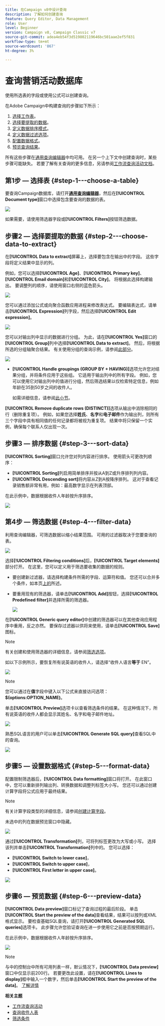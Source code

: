 ```yaml
---
title: 在Campaign v8中设计查询
description: 了解如何创建查询
feature: Query Editor, Data Management
role: User
level: Beginner
version: Campaign v8, Campaign Classic v7
source-git-commit: adea4eb54f3d519802119646bc501aae2ef5f831
workflow-type: tm+mt
source-wordcount: '867'
ht-degree: 3%

---
```


# 查询营销活动数据库

使用所选表的字段或使用公式可以创建查询。

在Adobe Campaign中构建查询的步骤如下所示：

1. [选择工作表](#step-1---choose-a-table)。
1. [选择要提取的数据](#step-2---choose-data-to-extract)。
1. [定义数据排序模式](#step-3---sort-data)。
1. [定义数据过滤选项](#step-4---filter-data)。
1. [配置数据格式](#step-5---format-data)。
1. [预览查询结果](#step-6---preview-data)。

所有这些步骤在[通用查询编辑器](query-editor.md)中均可用。 在另一个上下文中创建查询时，某些步骤可能缺失。 若要了解有关查询的更多信息，另请参阅[工作流查询活动文档](../../automation/workflow/query.md)。


## 第1步 — 选择表 {#step-1---choose-a-table}

要查询Campaign数据库，请打开&#x200B;**[通用查询编辑器](query-editor.md)**，然后在&#x200B;**[!UICONTROL Document type]**&#x200B;窗口中选择包含要查询的数据的表。

![](assets/query_editor_nveau_21.png)

如果需要，请使用筛选器字段或&#x200B;**[!UICONTROL Filters]**&#x200B;按钮筛选数据。

## 步骤2 — 选择要提取的数据 {#step-2---choose-data-to-extract}

在&#x200B;**[!UICONTROL Data to extract]**&#x200B;屏幕上，选择要包含在输出中的字段。 这些字段将定义结果中显示的列。

例如，您可以选择&#x200B;**[!UICONTROL Age]**、**[!UICONTROL Primary key]**、**[!UICONTROL Email domain]**&#x200B;和&#x200B;**[!UICONTROL City]**。 将根据此选择构建输出。 要调整列的顺序，请使用窗口右侧的蓝色箭头。

![](assets/query_editor_nveau_01.png)

您可以通过添加公式或向聚合函数应用进程来修改表达式。 要编辑表达式，请单击&#x200B;**[!UICONTROL Expression]**&#x200B;列字段，然后选择&#x200B;**[!UICONTROL Edit expression]**。

![](assets/query_editor_nveau_97.png)

您可以对输出列中显示的数据进行分组。 为此，请在&#x200B;**[!UICONTROL Yes]**&#x200B;窗口的&#x200B;**[!UICONTROL Group]**&#x200B;列中选择&#x200B;**[!UICONTROL Data to extract]**。 然后，将根据所选的分组轴聚合结果。 有关使用分组的查询示例，请参阅[此部分](../../automation/workflow/query-delivery-info.md)。

![](assets/query_editor_nveau_56.png)

* **[!UICONTROL Handle groupings (GROUP BY + HAVING)]**&#x200B;选项允许您对结果分组，并将条件应用于这些组。 它适用于输出列中的所有字段。 例如，您可以使用它对输出列中的值进行分组，然后筛选结果以仅检索特定信息，例如年龄在35到50岁之间的收件人。

  如需详细信息，请参阅[此小节](../../automation/workflow/query-grouping-management.md)。

**[!UICONTROL Remove duplicate rows (DISTINCT)]**&#x200B;选项从输出中消除相同的行（删除重复项）。 例如，如果您选择&#x200B;**姓氏**、**名字**&#x200B;和&#x200B;**电子邮件**&#x200B;作为输出列，则所有三个字段中具有相同值的任何记录都将被视为重复项。 结果中将只保留一个实例，确保每个联系人仅出现一次。

## 步骤3 — 排序数据 {#step-3---sort-data}

**[!UICONTROL Sorting]**&#x200B;窗口允许您对列内容进行排序。 使用箭头可更改列顺序：

* **[!UICONTROL Sorting]**&#x200B;列启用简单排序并按从A到Z或升序排列列内容。
* **[!UICONTROL Descending sort]**&#x200B;将内容从Z到A按降序排列。 这对于查看记录销售额非常有用，例如：最高数字显示在列表顶部。

在此示例中，数据根据收件人年龄按升序排序。

![](assets/query_editor_nveau_57.png)

## 第4步 — 筛选数据 {#step-4---filter-data}

利用查询编辑器，可筛选数据以缩小结果范围。 可用的过滤器取决于您要查询的表。

![](assets/query_editor_nveau_09.png)

选择&#x200B;**[!UICONTROL Filtering conditions]**&#x200B;后，**[!UICONTROL Target elements]**&#x200B;部分打开。 在这里，您可以定义用于筛选要收集的数据的规则。

* 要创建新过滤器，请选择构建条件所需的字段、运算符和值。 您还可以合并多个条件，如本页[上的](filter-conditions.md)所述。

* 要重用现有的筛选器，请单击&#x200B;**[!UICONTROL Add]**&#x200B;按钮，选择&#x200B;**[!UICONTROL Predefined filter]**&#x200B;并选择所需的筛选器。

  ![](assets/query_editor_15.png)

在&#x200B;**[!UICONTROL Generic query editor]**&#x200B;中创建的筛选器可以在其他查询应用程序中重用，反之亦然。 要保存过滤器以供将来使用，请单击&#x200B;**[!UICONTROL Save]**&#x200B;图标。

>[!NOTE]
>
>有关创建和使用筛选器的详细信息，请参阅[筛选选项](filter-conditions.md)。

如以下示例所示，要恢复所有说英语的收件人，请选择“收件人语言&#x200B;**等于** EN”。

![](assets/query_editor_nveau_89.png)

>[!NOTE]
>
>您可以通过在&#x200B;**值**&#x200B;字段中键入以下公式来直接访问选项： **$(options:OPTION_NAME)**。

单击&#x200B;**[!UICONTROL Preview]**&#x200B;选项卡以查看筛选条件的结果。 在这种情况下，所有说英语的收件人都会显示其姓名、名字和电子邮件地址。

![](assets/query_editor_nveau_98.png)

熟悉SQL语言的用户可以单击&#x200B;**[!UICONTROL Generate SQL query]**&#x200B;查看SQL中的查询。

![](assets/query_editor_nveau_99.png)

## 步骤5 — 设置数据格式 {#step-5---format-data}

配置限制筛选器后，**[!UICONTROL Data formatting]**&#x200B;窗口将打开。 在此窗口中，您可以重新排列输出列、转换数据和调整列标签大小写。 您还可以通过创建计算字段将公式应用于最终结果。

>[!NOTE]
>
>有关计算字段类型的详细信息，请参阅[创建计算字段](filter-conditions.md#creating-calculated-fields)。

未选中的列在数据预览窗口中隐藏。

![](assets/query_editor_nveau_10.png)

通过&#x200B;**[!UICONTROL Transformation]**&#x200B;列，可将列标签更改为大写或小写。 选择该列并单击&#x200B;**[!UICONTROL Transformation]**&#x200B;列中的。 您可以选择：

* **[!UICONTROL Switch to lower case]**，
* **[!UICONTROL Switch to upper case]**，
* **[!UICONTROL First letter in upper case]**。

![](assets/query_editor_nveau_42.png)

## 步骤6 — 预览数据 {#step-6---preview-data}

**[!UICONTROL Data preview]**&#x200B;窗口标记了查询过程的最后阶段。 单击&#x200B;**[!UICONTROL Start the preview of the data]**&#x200B;查看结果，结果可以按列或XML格式显示。 要检查基础SQL查询，请打开&#x200B;**[!UICONTROL Generated SQL queries]**&#x200B;选项卡。 此步骤允许您验证查询在进一步使用它之前是否按预期运行。

在此示例中，数据根据收件人年龄按升序排序。

![](assets/query_editor_nveau_11.png)

>[!NOTE]
>
>与中的控制台中所有可用列表一样，默认情况下，**[!UICONTROL Data preview]**&#x200B;窗口中仅显示前200行。 若要更改此设置，请在&#x200B;**[!UICONTROL Lines to display]**&#x200B;框中输入一个数字，然后单击&#x200B;**[!UICONTROL Start the preview of the data]**。 [了解详情](../config/ui-settings.md#manage-and-customize-lists)



**相关主题**

* [工作流查询活动](../../automation/workflow/query.md)
* [查询收件人表](../../automation/workflow/querying-recipient-table.md)
* [筛选条件](filter-conditions.md)